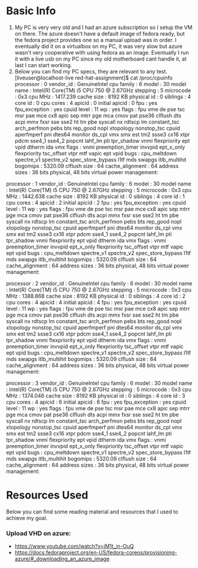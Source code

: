 # Basic Info
1. My PC is very very old and I had an azure subscription so I setup the VM on there. The azure doesn't have a default image of fedora ready, but the fedora project provides one so a manual upload was in order. I eventually did it on a virtualbox on my PC, it was very slow but azure wasn't very cooperative with using fedora as an image.
Eventually I run it with a live usb on my PC since my old motherboard cant handle it, at last I can start working.
2. Below you can find my PC specs, they are relevant to any test.
[liveuser@localhost-live red-hat-assignment]$ cat /proc/cpuinfo 
processor	: 0
vendor_id	: GenuineIntel
cpu family	: 6
model		: 30
model name	: Intel(R) Core(TM) i5 CPU         750  @ 2.67GHz
stepping	: 5
microcode	: 0x3
cpu MHz		: 1417.239
cache size	: 8192 KB
physical id	: 0
siblings	: 4
core id		: 0
cpu cores	: 4
apicid		: 0
initial apicid	: 0
fpu		: yes
fpu_exception	: yes
cpuid level	: 11
wp		: yes
flags		: fpu vme de pse tsc msr pae mce cx8 apic sep mtrr pge mca cmov pat pse36 clflush dts acpi mmx fxsr sse sse2 ht tm pbe syscall nx rdtscp lm constant_tsc arch_perfmon pebs bts rep_good nopl xtopology nonstop_tsc cpuid aperfmperf pni dtes64 monitor ds_cpl vmx smx est tm2 ssse3 cx16 xtpr pdcm sse4_1 sse4_2 popcnt lahf_lm pti tpr_shadow vnmi flexpriority ept vpid dtherm ida
vmx flags	: vnmi preemption_timer invvpid ept_x_only flexpriority tsc_offset vtpr mtf vapic ept vpid
bugs		: cpu_meltdown spectre_v1 spectre_v2 spec_store_bypass l1tf mds swapgs itlb_multihit
bogomips	: 5320.09
clflush size	: 64
cache_alignment	: 64
address sizes	: 36 bits physical, 48 bits virtual
power management:

processor	: 1
vendor_id	: GenuineIntel
cpu family	: 6
model		: 30
model name	: Intel(R) Core(TM) i5 CPU         750  @ 2.67GHz
stepping	: 5
microcode	: 0x3
cpu MHz		: 1442.638
cache size	: 8192 KB
physical id	: 0
siblings	: 4
core id		: 1
cpu cores	: 4
apicid		: 2
initial apicid	: 2
fpu		: yes
fpu_exception	: yes
cpuid level	: 11
wp		: yes
flags		: fpu vme de pse tsc msr pae mce cx8 apic sep mtrr pge mca cmov pat pse36 clflush dts acpi mmx fxsr sse sse2 ht tm pbe syscall nx rdtscp lm constant_tsc arch_perfmon pebs bts rep_good nopl xtopology nonstop_tsc cpuid aperfmperf pni dtes64 monitor ds_cpl vmx smx est tm2 ssse3 cx16 xtpr pdcm sse4_1 sse4_2 popcnt lahf_lm pti tpr_shadow vnmi flexpriority ept vpid dtherm ida
vmx flags	: vnmi preemption_timer invvpid ept_x_only flexpriority tsc_offset vtpr mtf vapic ept vpid
bugs		: cpu_meltdown spectre_v1 spectre_v2 spec_store_bypass l1tf mds swapgs itlb_multihit
bogomips	: 5320.09
clflush size	: 64
cache_alignment	: 64
address sizes	: 36 bits physical, 48 bits virtual
power management:

processor	: 2
vendor_id	: GenuineIntel
cpu family	: 6
model		: 30
model name	: Intel(R) Core(TM) i5 CPU         750  @ 2.67GHz
stepping	: 5
microcode	: 0x3
cpu MHz		: 1388.868
cache size	: 8192 KB
physical id	: 0
siblings	: 4
core id		: 2
cpu cores	: 4
apicid		: 4
initial apicid	: 4
fpu		: yes
fpu_exception	: yes
cpuid level	: 11
wp		: yes
flags		: fpu vme de pse tsc msr pae mce cx8 apic sep mtrr pge mca cmov pat pse36 clflush dts acpi mmx fxsr sse sse2 ht tm pbe syscall nx rdtscp lm constant_tsc arch_perfmon pebs bts rep_good nopl xtopology nonstop_tsc cpuid aperfmperf pni dtes64 monitor ds_cpl vmx smx est tm2 ssse3 cx16 xtpr pdcm sse4_1 sse4_2 popcnt lahf_lm pti tpr_shadow vnmi flexpriority ept vpid dtherm ida
vmx flags	: vnmi preemption_timer invvpid ept_x_only flexpriority tsc_offset vtpr mtf vapic ept vpid
bugs		: cpu_meltdown spectre_v1 spectre_v2 spec_store_bypass l1tf mds swapgs itlb_multihit
bogomips	: 5320.09
clflush size	: 64
cache_alignment	: 64
address sizes	: 36 bits physical, 48 bits virtual
power management:

processor	: 3
vendor_id	: GenuineIntel
cpu family	: 6
model		: 30
model name	: Intel(R) Core(TM) i5 CPU         750  @ 2.67GHz
stepping	: 5
microcode	: 0x3
cpu MHz		: 1374.046
cache size	: 8192 KB
physical id	: 0
siblings	: 4
core id		: 3
cpu cores	: 4
apicid		: 6
initial apicid	: 6
fpu		: yes
fpu_exception	: yes
cpuid level	: 11
wp		: yes
flags		: fpu vme de pse tsc msr pae mce cx8 apic sep mtrr pge mca cmov pat pse36 clflush dts acpi mmx fxsr sse sse2 ht tm pbe syscall nx rdtscp lm constant_tsc arch_perfmon pebs bts rep_good nopl xtopology nonstop_tsc cpuid aperfmperf pni dtes64 monitor ds_cpl vmx smx est tm2 ssse3 cx16 xtpr pdcm sse4_1 sse4_2 popcnt lahf_lm pti tpr_shadow vnmi flexpriority ept vpid dtherm ida
vmx flags	: vnmi preemption_timer invvpid ept_x_only flexpriority tsc_offset vtpr mtf vapic ept vpid
bugs		: cpu_meltdown spectre_v1 spectre_v2 spec_store_bypass l1tf mds swapgs itlb_multihit
bogomips	: 5320.09
clflush size	: 64
cache_alignment	: 64
address sizes	: 36 bits physical, 48 bits virtual
power management:
 

# Resources Used
Below you can find some reading material and resources that I used to achieve my goal.
### Upload VHD on azure:
* https://www.youtube.com/watch?v=iM1t_in-OuQ
* https://docs.fedoraproject.org/en-US/fedora-coreos/provisioning-azure/#_downloading_an_azure_image
